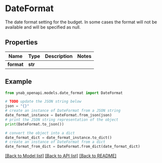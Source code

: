 # DateFormat

The date format setting for the budget.  In some cases the format will not be available and will be specified as null.

## Properties

Name | Type | Description | Notes
------------ | ------------- | ------------- | -------------
**format** | **str** |  | 

## Example

```python
from ynab_openapi.models.date_format import DateFormat

# TODO update the JSON string below
json = "{}"
# create an instance of DateFormat from a JSON string
date_format_instance = DateFormat.from_json(json)
# print the JSON string representation of the object
print(DateFormat.to_json())

# convert the object into a dict
date_format_dict = date_format_instance.to_dict()
# create an instance of DateFormat from a dict
date_format_from_dict = DateFormat.from_dict(date_format_dict)
```
[[Back to Model list]](../README.md#documentation-for-models) [[Back to API list]](../README.md#documentation-for-api-endpoints) [[Back to README]](../README.md)


